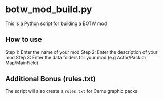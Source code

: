# botw_mod_build.py
This is a Python script for building a BOTW mod
## How to use
Step 1: Enter the name of your mod
Step 2: Enter the description of your mod
Step 3: Enter the data folders for your mod (e.g Actor/Pack or Map/MainField)

## Additional Bonus (rules.txt)
The script will also create a `rules.txt` for Cemu graphic packs